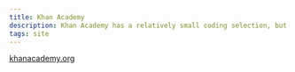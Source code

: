 ```yaml
---
title: Khan Academy
description: Khan Academy has a relatively small coding selection, but they are high quality course.
tags: site
---
```

<a href="https://khanacademy.org" target="blank">khanacademy.org</a>

